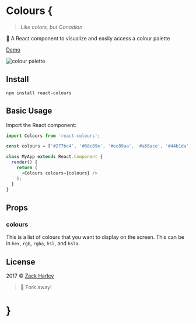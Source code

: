 # Colours {
> *Like colors, but Canadian*

:art: A React component to visualize and easily access a colour palette

[Demo](https://zackharley.github.io/react-colours/)

![colour palette](http://i.imgur.com/jL8ZeWG.png)

## Install

```
npm install react-colours
```

## Basic Usage

Import the React component:

```js
import Colours from 'react-colours';

const colours = ['#277bc4', '#68c89e', '#ec89aa', '#a66ace', '#44b1da'];

class MyApp extends React.Component {
  render() {
    return (
      <Colours colours={colours} />
    );
  }
}
```

## Props

### colours

This is a list of colours that you want to display on the screen. This can be in `hex`, `rgb`, `rgba`, `hsl`, and `hsla`.

## License

2017 © [Zack Harley](https://github.com/zackharley)
> :fork_and_knife: Fork away!

# }
